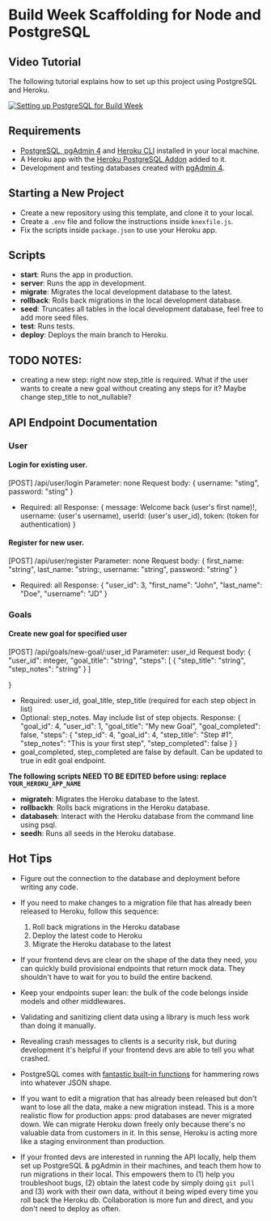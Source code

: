 # Build Week Scaffolding for Node and PostgreSQL

## Video Tutorial

The following tutorial explains how to set up this project using PostgreSQL and Heroku.

[![Setting up PostgreSQL for Build Week](https://img.youtube.com/vi/kTO_tf4L23I/maxresdefault.jpg)](https://www.youtube.com/watch?v=kTO_tf4L23I)

## Requirements

- [PostgreSQL, pgAdmin 4](https://www.postgresql.org/download/) and [Heroku CLI](https://devcenter.heroku.com/articles/heroku-cli) installed in your local machine.
- A Heroku app with the [Heroku PostgreSQL Addon](https://devcenter.heroku.com/articles/heroku-postgresql#provisioning-heroku-postgres) added to it.
- Development and testing databases created with [pgAdmin 4](https://www.pgadmin.org/docs/pgadmin4/4.29/database_dialog.html).

## Starting a New Project

- Create a new repository using this template, and clone it to your local.
- Create a `.env` file and follow the instructions inside `knexfile.js`.
- Fix the scripts inside `package.json` to use your Heroku app.

## Scripts

- **start**: Runs the app in production.
- **server**: Runs the app in development.
- **migrate**: Migrates the local development database to the latest.
- **rollback**: Rolls back migrations in the local development database.
- **seed**: Truncates all tables in the local development database, feel free to add more seed files.
- **test**: Runs tests.
- **deploy**: Deploys the main branch to Heroku.

## TODO NOTES:
- creating a new step: right now step_title is required. What if the user wants to create a new goal without creating any steps for it? Maybe change step_title to not_nullable?

## API Endpoint Documentation

### User
#### Login for existing user.
[POST] /api/user/login
Parameter: none
Request body: 
  {
    username: "sting", 
    password: "sting"
  }
  - Required: all
Response: 
  {
    message: Welcome back (user's first name)!,
    username: (user's username),
    userId: (user's user_id),
    token: (token for authentication)
  }

#### Register for new user.
[POST] /api/user/register
Parameter: none
Request body: 
  {
    first_name: "string", 
    last_name: "string:, 
    username: "string", 
    password: "string"
  }
  - Required: all
Response: 
  {
    "user_id": 3,
    "first_name": "John",
    "last_name": "Doe",
    "username": "JD"
  }

### Goals
#### Create new goal for specified user
[POST] /api/goals/new-goal/:user_id
Parameter: user_id
Request body: 
{
    "user_id": integer,
    "goal_title": "string",
    "steps": [
        {
            "step_title": "string",
            "step_notes": "string"
        }
    ]
    
}
  - Required: user_id, goal_title, step_title (required for each step object in list)
  - Optional: step_notes. May include list of step objects.
Response: 
{
    "goal_id": 4,
    "user_id": 1,
    "goal_title": "My new Goal",
    "goal_completed": false,
    "steps": {
        "step_id": 4,
        "goal_id": 4,
        "step_title": "Step #1",
        "step_notes": "This is your first step",
        "step_completed": false
    }
}
  - goal_completed, step_completed are false by default. Can be updated to true in edit goal endpoint.

**The following scripts NEED TO BE EDITED before using: replace `YOUR_HEROKU_APP_NAME`**

- **migrateh**: Migrates the Heroku database to the latest.
- **rollbackh**: Rolls back migrations in the Heroku database.
- **databaseh**: Interact with the Heroku database from the command line using psql.
- **seedh**: Runs all seeds in the Heroku database.

## Hot Tips

- Figure out the connection to the database and deployment before writing any code.

- If you need to make changes to a migration file that has already been released to Heroku, follow this sequence:

  1. Roll back migrations in the Heroku database
  2. Deploy the latest code to Heroku
  3. Migrate the Heroku database to the latest

- If your frontend devs are clear on the shape of the data they need, you can quickly build provisional endpoints that return mock data. They shouldn't have to wait for you to build the entire backend.

- Keep your endpoints super lean: the bulk of the code belongs inside models and other middlewares.

- Validating and sanitizing client data using a library is much less work than doing it manually.

- Revealing crash messages to clients is a security risk, but during development it's helpful if your frontend devs are able to tell you what crashed.

- PostgreSQL comes with [fantastic built-in functions](https://hashrocket.com/blog/posts/faster-json-generation-with-postgresql) for hammering rows into whatever JSON shape.

- If you want to edit a migration that has already been released but don't want to lose all the data, make a new migration instead. This is a more realistic flow for production apps: prod databases are never migrated down. We can migrate Heroku down freely only because there's no valuable data from customers in it. In this sense, Heroku is acting more like a staging environment than production.

- If your fronted devs are interested in running the API locally, help them set up PostgreSQL & pgAdmin in their machines, and teach them how to run migrations in their local. This empowers them to (1) help you troubleshoot bugs, (2) obtain the latest code by simply doing `git pull` and (3) work with their own data, without it being wiped every time you roll back the Heroku db. Collaboration is more fun and direct, and you don't need to deploy as often.
